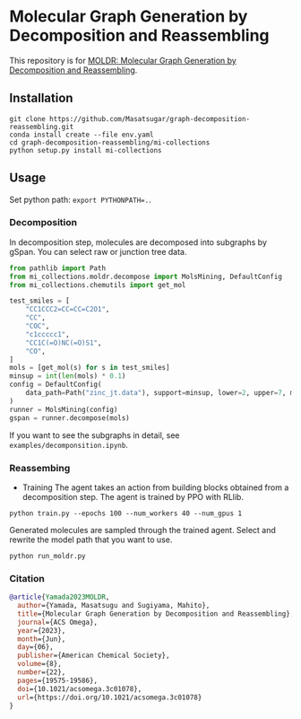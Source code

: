 # Molecular Graph Generation by Decomposition and Reassembling
This repository is for [MOLDR: Molecular Graph Generation by Decomposition and Reassembling](https://pubs.acs.org/doi/10.1021/acsomega.3c01078). 

## Installation

```shell
git clone https://github.com/Masatsugar/graph-decomposition-reassembling.git
conda install create --file env.yaml
cd graph-decomposition-reassembling/mi-collections
python setup.py install mi-collections
```

## Usage
Set python path: `export PYTHONPATH=.`.

### Decomposition
In decomposition step, molecules are decomposed into subgraphs by gSpan. You can select raw or junction tree data.

```python
from pathlib import Path
from mi_collections.moldr.decompose import MolsMining, DefaultConfig
from mi_collections.chemutils import get_mol

test_smiles = [
    "CC1CCC2=CC=CC=C2O1",
    "CC",
    "COC",
    "c1ccccc1",
    "CC1C(=O)NC(=O)S1",
    "CO",
]
mols = [get_mol(s) for s in test_smiles]
minsup = int(len(mols) * 0.1)
config = DefaultConfig(
    data_path=Path("zinc_jt.data"), support=minsup, lower=2, upper=7, method="jt"
)
runner = MolsMining(config)
gspan = runner.decompose(mols)
```

If you want to see the subgraphs in detail, see `examples/decomponsition.ipynb`.

### Reassembing
- Training 
The agent takes an action from building blocks obtained from a decomposition step. The agent is trained by PPO with RLlib.

```shell
python train.py --epochs 100 --num_workers 40 --num_gpus 1
```

Generated molecules are sampled through the trained agent. Select and rewrite the model path that you want to use.

```shell
python run_moldr.py 
```


### Citation

```bib
@article{Yamada2023MOLDR,
  author={Yamada, Masatsugu and Sugiyama, Mahito},
  title={Molecular Graph Generation by Decomposition and Reassembling},
  journal={ACS Omega},
  year={2023},
  month={Jun},
  day={06},
  publisher={American Chemical Society},
  volume={8},
  number={22},
  pages={19575-19586},
  doi={10.1021/acsomega.3c01078},
  url={https://doi.org/10.1021/acsomega.3c01078}
}
```
